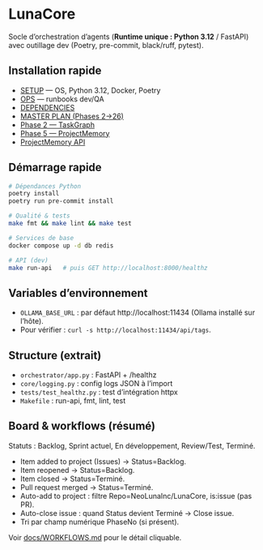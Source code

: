 # LunaCore

Socle d’orchestration d’agents (**Runtime unique : Python 3.12** / FastAPI) avec outillage dev (Poetry, pre-commit, black/ruff, pytest).

## Installation rapide
- [SETUP](docs/SETUP.md) — OS, Python 3.12, Docker, Poetry
- [OPS](docs/OPS.md) — runbooks dev/QA
- [DEPENDENCIES](docs/DEPENDENCIES.md)
- [MASTER PLAN (Phases 2→26)](docs/PHASES/MASTER_PLAN.md)
- [Phase 2 — TaskGraph](docs/PHASES/phase-2-taskgraph.md)
- [Phase 5 — ProjectMemory](docs/PHASES/phase-5-projectmemory.md)
- [ProjectMemory API](docs/memory.md)

## Démarrage rapide

```bash
# Dépendances Python
poetry install
poetry run pre-commit install

# Qualité & tests
make fmt && make lint && make test

# Services de base
docker compose up -d db redis

# API (dev)
make run-api   # puis GET http://localhost:8000/healthz
```

## Variables d’environnement
- `OLLAMA_BASE_URL` : par défaut http://localhost:11434 (Ollama installé sur l’hôte).
- Pour vérifier : `curl -s http://localhost:11434/api/tags`.

## Structure (extrait)
- `orchestrator/app.py` : FastAPI + /healthz
- `core/logging.py` : config logs JSON à l’import
- `tests/test_healthz.py` : test d’intégration httpx
- `Makefile` : run-api, fmt, lint, test

## Board & workflows (résumé)
Statuts : Backlog, Sprint actuel, En développement, Review/Test, Terminé.

- Item added to project (Issues) → Status=Backlog.
- Item reopened → Status=Backlog.
- Item closed → Status=Terminé.
- Pull request merged → Status=Terminé.
- Auto-add to project : filtre Repo=NeoLunaInc/LunaCore, is:issue (pas PR).
- Auto-close issue : quand Status devient Terminé → Close issue.
- Tri par champ numérique PhaseNo (si présent).

Voir [docs/WORKFLOWS.md](docs/WORKFLOWS.md) pour le détail cliquable.
